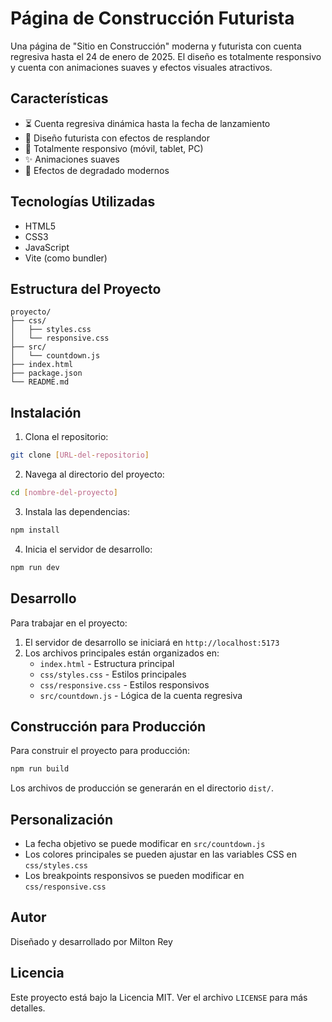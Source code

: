 # Página de Construcción Futurista

Una página de "Sitio en Construcción" moderna y futurista con cuenta regresiva hasta el 24 de enero de 2025. El diseño es totalmente responsivo y cuenta con animaciones suaves y efectos visuales atractivos.

## Características

- ⏳ Cuenta regresiva dinámica hasta la fecha de lanzamiento
- 🎨 Diseño futurista con efectos de resplandor
- 📱 Totalmente responsivo (móvil, tablet, PC)
- ✨ Animaciones suaves
- 🌈 Efectos de degradado modernos

## Tecnologías Utilizadas

- HTML5
- CSS3
- JavaScript
- Vite (como bundler)

## Estructura del Proyecto

```
proyecto/
├── css/
│   ├── styles.css
│   └── responsive.css
├── src/
│   └── countdown.js
├── index.html
├── package.json
└── README.md
```

## Instalación

1. Clona el repositorio:
```bash
git clone [URL-del-repositorio]
```

2. Navega al directorio del proyecto:
```bash
cd [nombre-del-proyecto]
```

3. Instala las dependencias:
```bash
npm install
```

4. Inicia el servidor de desarrollo:
```bash
npm run dev
```

## Desarrollo

Para trabajar en el proyecto:

1. El servidor de desarrollo se iniciará en `http://localhost:5173`
2. Los archivos principales están organizados en:
   - `index.html` - Estructura principal
   - `css/styles.css` - Estilos principales
   - `css/responsive.css` - Estilos responsivos
   - `src/countdown.js` - Lógica de la cuenta regresiva

## Construcción para Producción

Para construir el proyecto para producción:

```bash
npm run build
```

Los archivos de producción se generarán en el directorio `dist/`.

## Personalización

- La fecha objetivo se puede modificar en `src/countdown.js`
- Los colores principales se pueden ajustar en las variables CSS en `css/styles.css`
- Los breakpoints responsivos se pueden modificar en `css/responsive.css`

## Autor

Diseñado y desarrollado por Milton Rey

## Licencia

Este proyecto está bajo la Licencia MIT. Ver el archivo `LICENSE` para más detalles.
